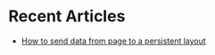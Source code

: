 # Recent Articles

- [How to send data from page to a persistent layout](./2023/2023-07-30-how-to-send-data-from-page-to-layout.md)



